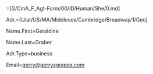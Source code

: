 =[G/CmA_F_Agt-Form/00/ID/Human/She/0.md]

Adr.=[U/at/US/MA/Middlesex/Cambridge/Broadway/1/Geo]

Name.First=Geraldine

Name.Last=Graber

Adr.Type=business

Email=gerry@gerrysgrapes.com

